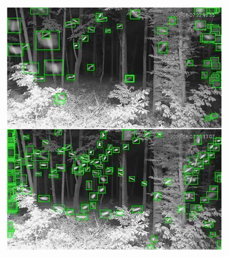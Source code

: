 ![20200807-224146-231151](in/20200807/20200807-224146-231151_0_.jpg)
![20200807-231156-234201](in/20200807/20200807-231156-234201_0_.jpg)
